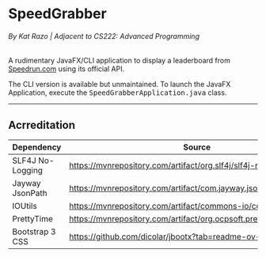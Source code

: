 # SpeedGrabber
###### By Kat Razo | Adjacent to *CS222: Advanced Programming*
A rudimentary JavaFX/CLI application to display a leaderboard from [Speedrun.com](https://speedrun.com) using its official API.

The CLI version is available but unmaintained.
To launch the JavaFX Application, execute the <kbd>SpeedGrabberApplication.java</kbd> class.

---
## Acrreditation
| Dependency       | Source                                                               |
|------------------|----------------------------------------------------------------------|
| SLF4J No-Logging | https://mvnrepository.com/artifact/org.slf4j/slf4j-nop               |
| Jayway JsonPath  | https://mvnrepository.com/artifact/com.jayway.jsonpath/json-path     |
| IOUtils          | https://mvnrepository.com/artifact/commons-io/commons-io             |
| PrettyTime       | https://mvnrepository.com/artifact/org.ocpsoft.prettytime/prettytime |
| Bootstrap 3 CSS  | https://github.com/dicolar/jbootx?tab=readme-ov-file#bootstrap3      |
